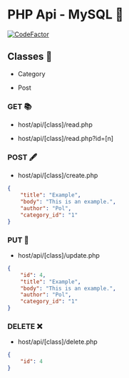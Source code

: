 # PHP Api - MySQL 💢

[![CodeFactor](https://www.codefactor.io/repository/github/teschiopol/api_php_mysql/badge)](https://www.codefactor.io/repository/github/teschiopol/api_php_mysql)

## Classes 🧮

- Category

- Post

### GET 📚

- host/api/[class]/read.php

- host/api/[class]/read.php?id=[n]

### POST 🖋

- host/api/[class]/create.php
```json
{
    "title": "Example",
    "body": "This is an example.",
    "author": "Pol",
    "category_id": "1"
}
```

### PUT 📝

- host/api/[class]/update.php
```json
{
    "id": 4,
    "title": "Example",
    "body": "This is an example.",
    "author": "Pol",
    "category_id": "1"
}
```

### DELETE ❌

- host/api/[class]/delete.php
```json
{
    "id": 4
}
```
